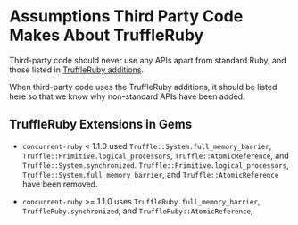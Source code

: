 # Assumptions Third Party Code Makes About TruffleRuby

Third-party code should never use any APIs apart from standard Ruby, and those
listed in [TruffleRuby additions](../user/truffleruby-additions.md).

When third-party code uses the TruffleRuby additions, it should be listed here
so that we know why non-standard APIs have been added.

## TruffleRuby Extensions in Gems

* `concurrent-ruby` < 1.1.0 used `Truffle::System.full_memory_barrier`,
  `Truffle::Primitive.logical_processors`,  `Truffle::AtomicReference`, and
  `Truffle::System.synchronized`. `Truffle::Primitive.logical_processors`, `Truffle::System.full_memory_barrier`, and
   `Truffle::AtomicReference` have been removed.
  
* `concurrent-ruby` >= 1.1.0 uses `TruffleRuby.full_memory_barrier`,
  `TruffleRuby.synchronized`, and `TruffleRuby::AtomicReference`, 
